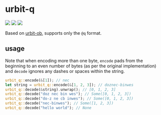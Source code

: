 # urbit-q
[![](https://img.shields.io/crates/v/urbit-q.svg)](https://crates.io/crates/urbit-q)
[![](https://docs.rs/urbit-q/badge.svg)](https://docs.rs/urbit-q)
[![](https://travis-ci.org/k2l8m11n2/urbit-q.svg?branch=master)](https://travis-ci.org/github/k2l8m11n2/urbit-q)


Based on [urbit-ob](https://github.com/urbit/urbit-ob), supports only the `@q`
format.

## usage

Note that when encoding more than one byte, `encode` pads from the beginning to
an even number of bytes (as per the original implementation) and `decode`
ignores any dashes or spaces within the string.
```rust
urbit_q::encode(&[1]); // nec
let string = urbit_q::encode(&[1, 2, 3]); // doznec-binwes
urbit_q::decode(&string).unwrap(); // [0, 1, 2, 3]
urbit_q::decode("doz nec bin wes"); // Some([0, 1, 2, 3])
urbit_q::decode("do-z ne cb inwes"); // Some([0, 1, 2, 3])
urbit_q::decode("nec-binwes"); // Some([1, 2, 3])
urbit_q::decode("hello world"); // None
```
